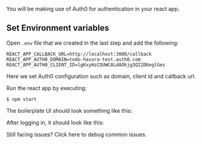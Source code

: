 You will be making use of Auth0 for authentication in your react app.

## Set Environment variables

Open `.env` file that we created in the last step and add the following:

```
REACT_APP_CALLBACK_URL=http://localhost:3000/callback
REACT_APP_AUTH0_DOMAIN=todo-hasura-test.auth0.com
REACT_APP_AUTH0_CLIENT_ID=lgKxyHzCDUWCALdAOkjg3QI2D6eglGes
```

Here we set Auth0 configuration such as domain, client id and callback url.

Run the react app by executing:

```
$ npm start
```

The boilerplate UI should look something like this:

<insert image>

After logging in, it should look like this:

<insert image>

Still facing issues? Click here to debug common issues.

<insert-gif-setup>



